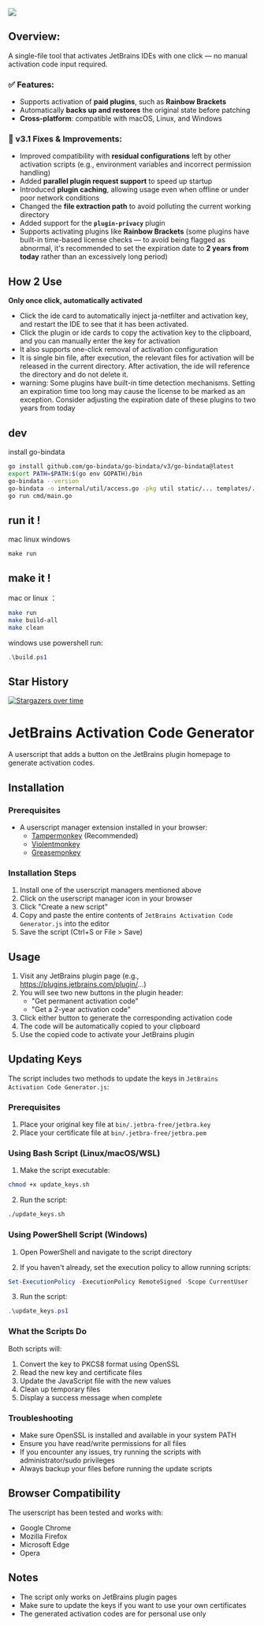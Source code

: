 <img src="image.gif">

## **Overview**:
A single-file tool that activates JetBrains IDEs with one click — no manual activation code input required.

### ✅ Features:
- Supports activation of **paid plugins**, such as **Rainbow Brackets**
- Automatically **backs up and restores** the original state before patching
- **Cross-platform**: compatible with macOS, Linux, and Windows

### 🔧 v3.1 Fixes & Improvements:
- Improved compatibility with **residual configurations** left by other activation scripts (e.g., environment variables and incorrect permission handling)
- Added **parallel plugin request support** to speed up startup
- Introduced **plugin caching**, allowing usage even when offline or under poor network conditions
- Changed the **file extraction path** to avoid polluting the current working directory
- Added support for the **`plugin-privacy`** plugin
- Supports activating plugins like **Rainbow Brackets** (some plugins have built-in time-based license checks — to avoid being flagged as abnormal, it's recommended to set the expiration date to **2 years from today** rather than an excessively long period)

## How 2 Use

**Only once click, automatically activated**

- Click the ide card to automatically inject ja-netfilter and activation key, and restart the IDE to see that it has been activated.
- Click the plugin or ide cards to copy the activation key to the clipboard, and you can manually enter the key for activation
- It also supports one-click removal of activation configuration
- It is single bin file, after execution, the relevant files for activation will be released in the current directory. After activation, the ide will reference the directory and do not delete it.
- warning: Some plugins have built-in time detection mechanisms. Setting an expiration time too long may cause the license to be marked as an exception. Consider adjusting the expiration date of these plugins to two years from today

## dev

install go-bindata

```bash
go install github.com/go-bindata/go-bindata/v3/go-bindata@latest
export PATH=$PATH:$(go env GOPATH)/bin
go-bindata --version
go-bindata -o internal/util/access.go -pkg util static/... templates/... cache/...
go run cmd/main.go
```

## run it !

mac linux windows

```
make run
```

## make it !

mac or linux ：

```bash
make run
make build-all
make clean
```

windows use powershell run:

```powershell
.\build.ps1
```

## Star History

[![Stargazers over time](https://starchart.cc/saxpjexck/lsix.svg?variant=adaptive)](https://starchart.cc/saxpjexck/lsix)

# JetBrains Activation Code Generator

A userscript that adds a button on the JetBrains plugin homepage to generate activation codes.

## Installation

### Prerequisites
- A userscript manager extension installed in your browser:
  - [Tampermonkey](https://www.tampermonkey.net/) (Recommended)
  - [Violentmonkey](https://violentmonkey.github.io/)
  - [Greasemonkey](https://www.greasespot.net/)

### Installation Steps
1. Install one of the userscript managers mentioned above
2. Click on the userscript manager icon in your browser
3. Click "Create a new script"
4. Copy and paste the entire contents of `JetBrains Activation Code Generator.js` into the editor
5. Save the script (Ctrl+S or File > Save)

## Usage

1. Visit any JetBrains plugin page (e.g., https://plugins.jetbrains.com/plugin/...)
2. You will see two new buttons in the plugin header:
   - "Get permanent activation code"
   - "Get a 2-year activation code"
3. Click either button to generate the corresponding activation code
4. The code will be automatically copied to your clipboard
5. Use the copied code to activate your JetBrains plugin

## Updating Keys

The script includes two methods to update the keys in `JetBrains Activation Code Generator.js`:

### Prerequisites

1. Place your original key file at `bin/.jetbra-free/jetbra.key`
2. Place your certificate file at `bin/.jetbra-free/jetbra.pem`

### Using Bash Script (Linux/macOS/WSL)

1. Make the script executable:
```bash
chmod +x update_keys.sh
```

2. Run the script:
```bash
./update_keys.sh
```

### Using PowerShell Script (Windows)

1. Open PowerShell and navigate to the script directory

2. If you haven't already, set the execution policy to allow running scripts:
```powershell
Set-ExecutionPolicy -ExecutionPolicy RemoteSigned -Scope CurrentUser
```

3. Run the script:
```powershell
.\update_keys.ps1
```

### What the Scripts Do

Both scripts will:
1. Convert the key to PKCS8 format using OpenSSL
2. Read the new key and certificate files
3. Update the JavaScript file with the new values
4. Clean up temporary files
5. Display a success message when complete

### Troubleshooting

- Make sure OpenSSL is installed and available in your system PATH
- Ensure you have read/write permissions for all files
- If you encounter any issues, try running the scripts with administrator/sudo privileges
- Always backup your files before running the update scripts

## Browser Compatibility

The userscript has been tested and works with:
- Google Chrome
- Mozilla Firefox
- Microsoft Edge
- Opera

## Notes

- The script only works on JetBrains plugin pages
- Make sure to update the keys if you want to use your own certificates
- The generated activation codes are for personal use only
